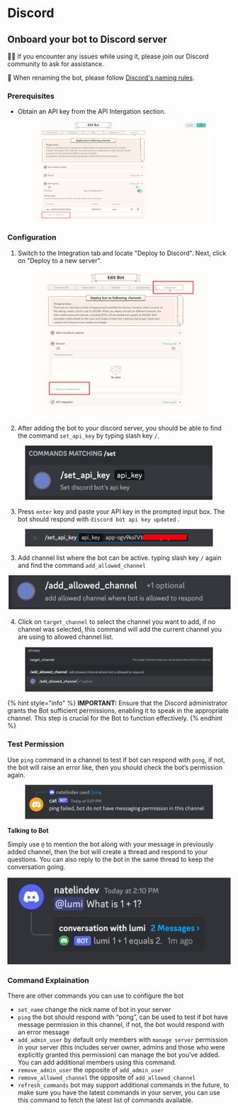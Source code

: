 # Discord

## Onboard your bot to Discord server

💁🏼 If you encounter any issues while using it, please join our Discord community to ask for assistance.

&#x20;📌 When renaming the bot, please follow [Discord's naming rules](https://discord.com/developers/docs/resources/user).



### **Prerequisites**

* Obtain an API key from the API Intergation section.

<figure><img src="../../../../.gitbook/assets/1695699056139.png" alt=""><figcaption></figcaption></figure>

### **Configuration**

1. Switch to the Integration tab and locate "Deploy to Discord". Next, click on "Deploy to a new server".

<figure><img src="../../../../.gitbook/assets/1700533544035.png" alt=""><figcaption></figcaption></figure>

2. After adding the bot to your discord server, you should be able to find the command `set_api_key` by typing slash key `/`.

<figure><img src="../../../../.gitbook/assets/1695699085721(1).png" alt=""><figcaption></figcaption></figure>

3. Press `enter` key and paste your API key in the prompted input box. The bot should respond with `discord bot api key updated` .

<figure><img src="../../../../.gitbook/assets/1695699204406.png" alt=""><figcaption></figcaption></figure>

3. Add channel list where the bot can be active. typing slash key `/` again and find the command `add_allowed_channel`

![](../../../../.gitbook/assets/1695699167661.png)

4. Click on `target_channel` to select the channel you want to add, if no channel was selected, this command will add the current channel you are using to allowed channel list.

<figure><img src="../../../../.gitbook/assets/1695699243318.png" alt=""><figcaption></figcaption></figure>

{% hint style="info" %}
&#x20;**IMPORTANT:** Ensure that the Discord administrator grants the Bot sufficient permissions, enabling it to speak in the appropriate channel. This step is crucial for the Bot to function effectively.
{% endhint %}



### Test Permission

Use `ping` command in a channel to test if bot can respond with `pong`, if not, the bot will raise an error like, then you should check the bot’s permission again.

<figure><img src="../../../../.gitbook/assets/1695699371191.png" alt=""><figcaption></figcaption></figure>

**Talking to Bot**

Simply use `@` to mention the bot along with your message in previously added channel, then the bot will create a thread and respond to your questions. You can also reply to the bot in the same thread to keep the conversation going.

![](../../../../.gitbook/assets/1695699326791.png)



###



### **Command Explaination**

There are other commands you can use to configure the bot

* `set_name` change the nick name of bot in your server
* `ping` the bot should respond with “pong”, can be used to test if bot have message permission in this channel, if not, the bot would respond with an error message
* `add_admin_user` by default only members with `manage server` permission in your server (this includes server owner, admins and those who were explicitly granted this permission) can manage the bot you’ve added. You can add additional members using this command.
* `remove_admin_user` the opposite of `add_admin_user`
* `remove_allowed_channel` the opposite of `add_allowed_channel`
* `refresh_commands` bot may support additional commands in the future, to make sure you have the latest commands in your server, you can use this command to fetch the latest list of commands available.
